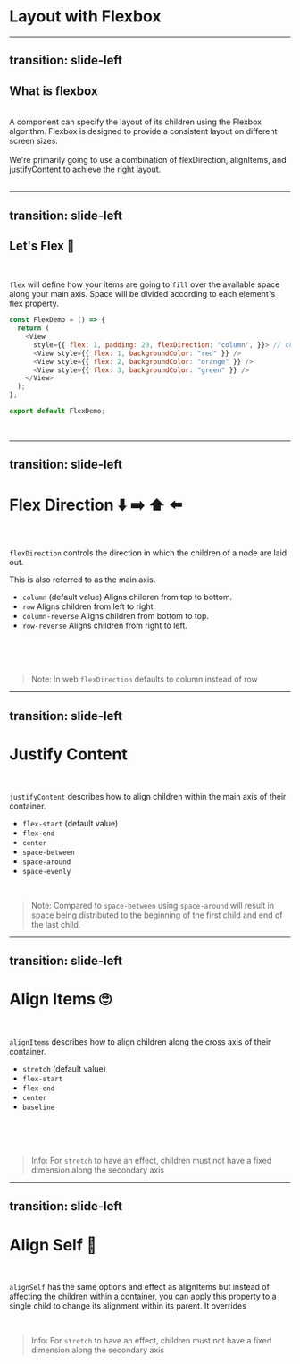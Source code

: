 # Layout with Flexbox

---
transition: slide-left
---

## What is flexbox

<br>
<div>
A component can specify the layout of its children using the Flexbox algorithm. Flexbox is designed to provide a consistent layout on different screen sizes.
</div>
<br>
<div>
We're primarily going to use a combination of <span v-mark.highlight.red="1"> flexDirection, </span> <span v-mark.highlight.red="2"> alignItems, </span> and <span v-mark.highlight.red="3"> justifyContent </span> to achieve the right layout.
</div>

<br>
<!--
This is to styling our components using flexbox to achieve responsiveness
-->


---
transition: slide-left
---

## Let's Flex 💪

<br>
<span>

`flex` will define how your items are going to `fill` over the available space along your main axis. Space will be divided according to each element's flex property.

</span>

```js
const FlexDemo = () => {
  return (
    <View
      style={{ flex: 1, padding: 20, flexDirection: "column", }}> // change 
      <View style={{ flex: 1, backgroundColor: "red" }} />
      <View style={{ flex: 2, backgroundColor: "orange" }} />
      <View style={{ flex: 3, backgroundColor: "green" }} />
    </View>
  );
};

export default FlexDemo;
```

<br>
<!--
A basic use of flex:
-->



---
transition: slide-left
---

# Flex Direction  ⬇️ ➡️ ⬆️ ⬅️ 

<br>
<span>

`flexDirection` controls the direction in which the children of a node are laid out. 

This is also referred to as the <span v-mark.box.orange="1"> main axis. </span>


- `column` <span v-mark.highlight.red="2"> (default value) </span> Aligns children from top to bottom.
- `row` Aligns children from left to right.
- `column-reverse` Aligns children from bottom to top.
- `row-reverse` Aligns children from right to left.

</span>
<br>
<br>
<br>

> Note: In web `flexDirection` defaults to column instead of row
> <br>

<!--
How flexDirection works:
-->


---
transition: slide-left
---

# Justify Content <carbon-text-align-justify />

<br>
<span>

`justifyContent` describes how to align children within the  <span v-mark.highlight.red="1"> main axis </span> of their container.


- `flex-start` (default value) 
- `flex-end`
- `center`
- `space-between` 
- `space-around` 
- `space-evenly` 

</span>
<br>

> Note: Compared to `space-between` using `space-around` will result in space being distributed to the beginning of the first child and end of the last child.
> <br>

<!-- 
- `flex-start (default value)` Align children of a container to the start of the container's main axis.
- `flex-end` Align children of a container to the end of the container's main axis.
- `center` Align children of a container in the center of the container's main axis.
- `space-between` Evenly space off children across the container's main axis, distributing the remaining space between the children.
- `space-around` Evenly space off children across the container's main axis, distributing the remaining space around the children. 
- `space-evenly` Evenly distribute children within the alignment container along the main axis.  -->




---
transition: slide-left
---

# Align Items 🙄

<br>
<span>

`alignItems` describes how to align children along the cross axis of their container.


- `stretch` (default value)  
- `flex-start`
- `flex-end`
- `center` 
- `baseline` 

</span>
<br>
<br>
<br>

> Info: For `stretch` to have an effect, children must not have a fixed dimension along the secondary axis

<!-- 
stretch (default value) Stretch children of a container to match the height of the container's cross axis.

flex-start Align children of a container to the start of the container's cross axis.

flex-end Align children of a container to the end of the container's cross axis.

center Align children of a container in the center of the container's cross axis.

baseline Align children of a container along a common baseline. Individual children can be set to be the reference baseline for their parents.
 -->


---
transition: slide-left
---

# Align Self 🧐

<br>

`alignSelf` has the same options and effect as alignItems but instead of affecting the children within a container, you can apply this property to a single child to change its alignment within its parent. It overrides 

<br>

> Info: For `stretch` to have an effect, children must not have a fixed dimension along the secondary axis
